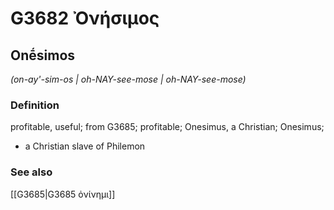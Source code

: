 # G3682 Ὀνήσιμος

## Onḗsimos

_(on-ay'-sim-os | oh-NAY-see-mose | oh-NAY-see-mose)_

### Definition

profitable, useful; from G3685; profitable; Onesimus, a Christian; Onesimus; 

- a Christian slave of Philemon

### See also

[[G3685|G3685 ὀνίνημι]]
